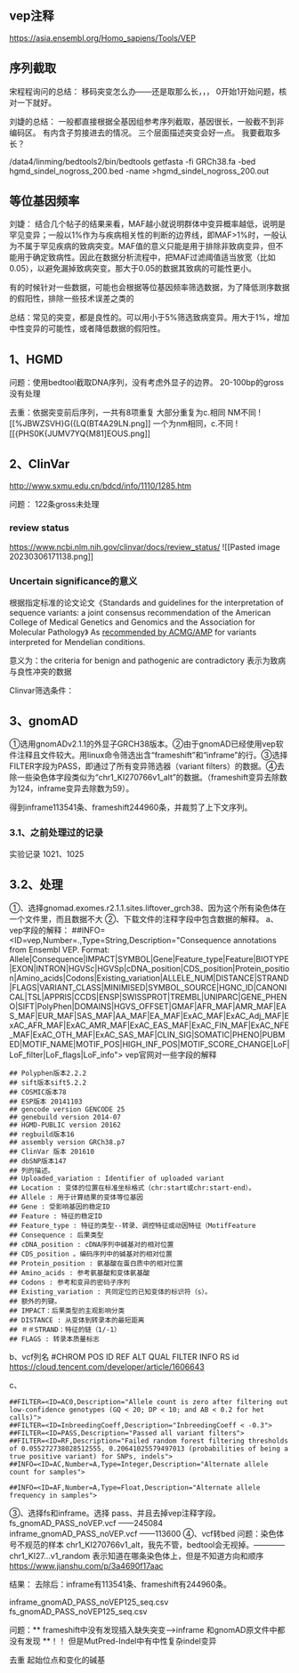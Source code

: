 ## vep注释
https://asia.ensembl.org/Homo_sapiens/Tools/VEP

## 序列截取
宋程程询问的总结：
移码突变怎么办——还是取那么长，，，     0开始1开始问题，核对一下就好。

刘婕的总结：
一般都直接根据全基因组参考序列截取，基因很长，一般截不到非编码区。
有内含子剪接进去的情况。
三个层面描述突变会好一点。
我要截取多长？

/data4/linming/bedtools2/bin/bedtools getfasta -fi GRCh38.fa -bed hgmd_sindel_nogross_200.bed -name >hgmd_sindel_nogross_200.out


## 等位基因频率
刘婕：
结合几个帖子的结果来看，MAF越小就说明群体中变异概率越低，说明是罕见变异；一般以1%作为与疾病相关性的判断的边界线，即MAF>1%时，一般认为不属于罕见疾病的致病突变。MAF值的意义只能是用于排除非致病变异，但不能用于确定致病性。因此在数据分析流程中，把MAF过滤阈值适当放宽（比如0.05），以避免漏掉致病突变。那大于0.05的数据其致病的可能性更小。  

有的时候针对一些数据，可能也会根据等位基因频率筛选数据，为了降低测序数据的假阳性，排除一些技术误差之类的

总结：常见的突变，都是良性的。可以用小于5%筛选致病变异。用大于1%，增加中性变异的可能性，或者降低数据的假阳性。


## 1、HGMD
问题：使用bedtool截取DNA序列，没有考虑外显子的边界。
20-100bp的gross没有处理

去重：依据突变前后序列，一共有8项重复
大部分重复为c.相同  NM不同
![[%JBWZSVH}G({LQ(BT4A29LN.png]]
一个为nm相同，c.不同
![[{PHS0K{JUMV7YQ{M81]EOUS.png]]

## 2、ClinVar
http://www.sxmu.edu.cn/bdcd/info/1110/1285.htm

问题：
122条gross未处理


### **review status**
https://www.ncbi.nlm.nih.gov/clinvar/docs/review_status/
![[Pasted image 20230306171138.png]]

### Uncertain significance的意义
根据指定标准的论文论文《Standards and guidelines for the interpretation of sequence variants: a joint consensus recommendation of the American College of Medical Genetics and Genomics and the Association for Molecular Pathology》
As [recommended by ACMG/AMP](https://www.ncbi.nlm.nih.gov/pubmed/25741868) for variants interpreted for Mendelian conditions.

意义为：the criteria for benign and pathogenic are contradictory
表示为致病与良性冲突的数据





Clinvar筛选条件：





## 3、gnomAD

①选用gnomADv2.1.1的外显子GRCH38版本。②由于gnomAD已经使用vep软件注释且文件较大。用linux命令筛选出含“frameshift”和“inframe”的行。③选择FILTER字段为PASS，即通过了所有变异筛选器（variant filters）的数据。④去除一些染色体字段类似为“chr1_KI270766v1_alt”的数据。（frameshift变异去除数为124，inframe变异去除数为59）。

得到inframe113541条、frameshift244960条，并裁剪了上下文序列。


### 3.1、之前处理过的记录
实验记录 1021、1025

## 3.2、处理
①、选择gnomad.exomes.r2.1.1.sites.liftover_grch38、因为这个所有染色体在一个文件里，而且数据不大
②、下载文件的注释字段中包含数据的解释。
a、vep字段的解释：
##INFO=<ID=vep,Number=.,Type=String,Description="Consequence annotations from Ensembl VEP. Format: Allele|Consequence|IMPACT|SYMBOL|Gene|Feature_type|Feature|BIOTYPE|EXON|INTRON|HGVSc|HGVSp|cDNA_position|CDS_position|Protein_position|Amino_acids|Codons|Existing_variation|ALLELE_NUM|DISTANCE|STRAND|FLAGS|VARIANT_CLASS|MINIMISED|SYMBOL_SOURCE|HGNC_ID|CANONICAL|TSL|APPRIS|CCDS|ENSP|SWISSPROT|TREMBL|UNIPARC|GENE_PHENO|SIFT|PolyPhen|DOMAINS|HGVS_OFFSET|GMAF|AFR_MAF|AMR_MAF|EAS_MAF|EUR_MAF|SAS_MAF|AA_MAF|EA_MAF|ExAC_MAF|ExAC_Adj_MAF|ExAC_AFR_MAF|ExAC_AMR_MAF|ExAC_EAS_MAF|ExAC_FIN_MAF|ExAC_NFE_MAF|ExAC_OTH_MAF|ExAC_SAS_MAF|CLIN_SIG|SOMATIC|PHENO|PUBMED|MOTIF_NAME|MOTIF_POS|HIGH_INF_POS|MOTIF_SCORE_CHANGE|LoF|LoF_filter|LoF_flags|LoF_info">
vep官网对一些字段的解释
```
## Polyphen版本2.2.2
## sift版本sift5.2.2
## COSMIC版本78
## ESP版本 20141103
## gencode version GENCODE 25
## genebuild version 2014-07
## HGMD-PUBLIC version 20162
## regbuild版本16
## assembly version GRCh38.p7
## ClinVar 版本 201610
## dbSNP版本147
## 列的描述。
## Uploaded_variation : Identifier of uploaded variant
## Location : 变体的位置在标准坐标格式（chr:start或chr:start-end）。
## Allele : 用于计算结果的变体等位基因
## Gene : 受影响基因的稳定ID
## Feature : 特征的稳定ID
## Feature_type : 特征的类型--转录、调控特征或动因特征（MotifFeature
## Consequence : 后果类型
## cDNA_position : cDNA序列中碱基对的相对位置
## CDS_position 。编码序列中的碱基对的相对位置
## Protein_position : 氨基酸在蛋白质中的相对位置
## Amino_acids : 参考氨基酸和变体氨基酸
## Codons : 参考和变异的密码子序列
## Existing_variation : 共同定位的已知变体的标识符（s）。
## 额外的列键。
## IMPACT：后果类型的主观影响分类
## DISTANCE : 从变体到转录本的最短距离
## ＃＃STRAND：特征的链（1/-1）
## FLAGS : 转录本质量标志

```
b、vcf列名
#CHROM	POS	ID	REF	ALT	QUAL	FILTER	INFO
RS id https://cloud.tencent.com/developer/article/1606643

c、
```
##FILTER=<ID=AC0,Description="Allele count is zero after filtering out low-confidence genotypes (GQ < 20; DP < 10; and AB < 0.2 for het calls)">
##FILTER=<ID=InbreedingCoeff,Description="InbreedingCoeff < -0.3">
##FILTER=<ID=PASS,Description="Passed all variant filters">
##FILTER=<ID=RF,Description="Failed random forest filtering thresholds of 0.055272738028512555, 0.20641025579497013 (probabilities of being a true positive variant) for SNPs, indels">
##INFO=<ID=AC,Number=A,Type=Integer,Description="Alternate allele count for samples">

##INFO=<ID=AF,Number=A,Type=Float,Description="Alternate allele frequency in samples">
```

③、选择fs和inframe。选择 pass、并且去掉vep注释字段。
fs_gnomAD_PASS_noVEP.vcf   ——245084
inframe_gnomAD_PASS_noVEP.vcf         ——113600
④、vcf转bed 
问题：染色体号不规范的样本 chr1_KI270766v1_alt，我先不管，bedtool会无视掉。————chr1_KI27...v1_random 表示知道在哪条染色体上，但是不知道方向和顺序   https://www.jianshu.com/p/3a4690f17aac

结果：
去除后：inframe有113541条、frameshift有244960条。

inframe_gnomAD_PASS_noVEP125_seq.csv  
fs_gnomAD_PASS_noVEP125_seq.csv

问题：** frameshift中没有发现插入缺失突变-->inframe 和gnomAD原文件中都没有发现 **！！
但是MutPred-Indel中有中性复杂indel变异




去重 起始位点和变化的碱基